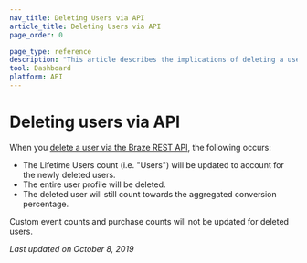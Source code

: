 ```yaml
---
nav_title: Deleting Users via API
article_title: Deleting Users via API
page_order: 0

page_type: reference
description: "This article describes the implications of deleting a user profile via the Braze REST API."
tool: Dashboard
platform: API
---
```


# Deleting users via API

When you [delete a user via the Braze REST API]({{site.baseurl}}/api/endpoints/user_data/#user-delete-endpoint), the following occurs:

- The Lifetime Users count (i.e. "Users") will be updated to account for the newly deleted users.	
- The entire user profile will be deleted.	
- The deleted user will still count towards the aggregated conversion percentage.	

Custom event counts and purchase counts will not be updated for deleted users.	

_Last updated on October 8, 2019_